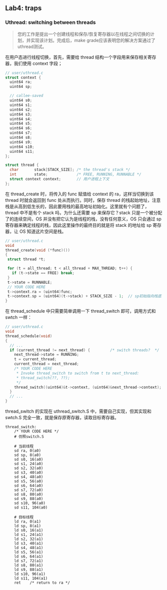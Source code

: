 ## Lab4: traps

### Uthread: switching between threads
>您的工作是提出一个创建线程和保存/恢复寄存器以在线程之间切换的计划，并实现该计划。完成后，make grade应该表明您的解决方案通过了uthread测试。     

在用户态进行线程切换，首先，需要给 thread 结构一个字段用来保存相关寄存器，我们使用 context 字段；
```c
// user/uthread.c
struct context {
  uint64 ra;
  uint64 sp;

  // callee-saved
  uint64 s0;
  uint64 s1;
  uint64 s2;
  uint64 s3;
  uint64 s4;
  uint64 s5;
  uint64 s6;
  uint64 s7;
  uint64 s8;
  uint64 s9;
  uint64 s10;
  uint64 s11;
};

struct thread {
  char       stack[STACK_SIZE]; /* the thread's stack */
  int        state;             /* FREE, RUNNING, RUNNABLE */
  struct context context;       // 用户进程上下文
};
```

在 thread_create 时，将传入的 func 赋值给 context 的 ra，这样当切换到该 thread 时就会返回到 func 处从而执行。同时，保存 thread 的栈起始地址，注意栈是从高到低生长的，因此要用栈的最高地址初始化。这里就有个问题了，thread 中不是有个 stack 吗，为什么还需要 sp 来保存它？stack 只是一个被分配了的连续空间，OS 并没有把它认为是线程的栈，没有任何意义，OS 只会通过 sp 寄存器来确定线程的栈，因此这里操作的最终目的就是将 stack 的地址给 sp 寄存器，让 OS 知道这片空间是栈。

 ```c
// user/uthread.c
void 
thread_create(void (*func)())
{
  struct thread *t;

  for (t = all_thread; t < all_thread + MAX_THREAD; t++) {
    if (t->state == FREE) break;
  }
  t->state = RUNNABLE;
  // YOUR CODE HERE
  t->context.ra = (uint64)func;
  t->context.sp = (uint64)(t->stack) + STACK_SIZE - 1;  // sp初始指向栈底
}
 ```

在 thread_schedule 中只需要简单调用一下 thread_switch 即可，调用方式和 swtch 一样：

```c
// user/uthread.c
void 
thread_schedule(void)
{
  // ...
  if (current_thread != next_thread) {         /* switch threads?  */
    next_thread->state = RUNNING;
    t = current_thread;
    current_thread = next_thread;
    /* YOUR CODE HERE
     * Invoke thread_switch to switch from t to next_thread:
     * thread_switch(??, ??);
     */
    thread_switch((uint64)&t->context, (uint64)&next_thread->context);
  }
  // ...
}
```

thread_switch 的实现在 uthread_switch.S 中，需要自己实现，但其实现和 swtch.S 完全一致，就是保存原寄存器，读取目标寄存器。

```assembly
thread_switch:
	/* YOUR CODE HERE */
	# 仿照switch.S

	# 当前线程
	sd ra, 0(a0)
	sd sp, 8(a0)
	sd s0, 16(a0)
	sd s1, 24(a0)
	sd s2, 32(a0)
	sd s3, 40(a0)
	sd s4, 48(a0)
	sd s5, 56(a0)
	sd s6, 64(a0)
	sd s7, 72(a0)
	sd s8, 80(a0)
	sd s9, 88(a0)
	sd s10, 96(a0)
	sd s11, 104(a0)

    # 目标线程
	ld ra, 0(a1)
	ld sp, 8(a1)
	ld s0, 16(a1)
	ld s1, 24(a1)
	ld s2, 32(a1)
	ld s3, 40(a1)
	ld s4, 48(a1)
	ld s5, 56(a1)
	ld s6, 64(a1)
	ld s7, 72(a1)
	ld s8, 80(a1)
	ld s9, 88(a1)
	ld s10, 96(a1)
	ld s11, 104(a1)
	ret    /* return to ra */
```